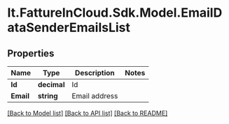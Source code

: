 # It.FattureInCloud.Sdk.Model.EmailDataSenderEmailsList

## Properties

Name | Type | Description | Notes
------------ | ------------- | ------------- | -------------
**Id** | **decimal** | Id | 
**Email** | **string** | Email address | 

[[Back to Model list]](../README.md#documentation-for-models) [[Back to API list]](../README.md#documentation-for-api-endpoints) [[Back to README]](../README.md)

